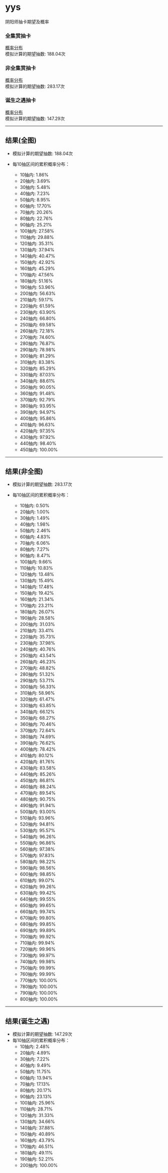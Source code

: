 # yys
阴阳师抽卡期望及概率<br>

### 全集赏抽卡
[概率分布](#section1)<br>
模拟计算的期望抽数: 188.04次

### 非全集赏抽卡
[概率分布](#section2)<br>
模拟计算的期望抽数: 283.17次

### 诞生之遇抽卡
[概率分布](#section3)<br>
模拟计算的期望抽数: 147.29次

---

<a id="section1"></a>
## 结果(全图)

- 模拟计算的期望抽数: 188.04次


- 每10抽区间的累积概率分布：
  - 10抽内: 1.86%
  - 20抽内: 3.69%
  - 30抽内: 5.48%
  - 40抽内: 7.23%
  - 50抽内: 8.95%
  - 60抽内: 17.70%
  - 70抽内: 20.26%
  - 80抽内: 22.76%
  - 90抽内: 25.21%
  - 100抽内: 27.58%
  - 110抽内: 29.88%
  - 120抽内: 35.31%
  - 130抽内: 37.94%
  - 140抽内: 40.47%
  - 150抽内: 42.92%
  - 160抽内: 45.29%
  - 170抽内: 47.56%
  - 180抽内: 51.16%
  - 190抽内: 53.96%
  - 200抽内: 56.63%
  - 210抽内: 59.17%
  - 220抽内: 61.59%
  - 230抽内: 63.90%
  - 240抽内: 66.80%
  - 250抽内: 69.58%
  - 260抽内: 72.18%
  - 270抽内: 74.60%
  - 280抽内: 76.87%
  - 290抽内: 78.98%
  - 300抽内: 81.29%
  - 310抽内: 83.38%
  - 320抽内: 85.29%
  - 330抽内: 87.03%
  - 340抽内: 88.61%
  - 350抽内: 90.05%
  - 360抽内: 91.48%
  - 370抽内: 92.79%
  - 380抽内: 93.95%
  - 390抽内: 94.97%
  - 400抽内: 95.86%
  - 410抽内: 96.63%
  - 420抽内: 97.35%
  - 430抽内: 97.92%
  - 440抽内: 98.40%
  - 450抽内: 100.00%

---

<a id="section2"></a>
## 结果(非全图)

- 模拟计算的期望抽数: 283.17次


- 每10抽区间的累积概率分布：
  - 10抽内: 0.50%
  - 20抽内: 1.00%
  - 30抽内: 1.49%
  - 40抽内: 1.98%
  - 50抽内: 2.46%
  - 60抽内: 4.83%
  - 70抽内: 6.06%
  - 80抽内: 7.27%
  - 90抽内: 8.47%
  - 100抽内: 9.66%
  - 110抽内: 10.83%
  - 120抽内: 13.48%
  - 130抽内: 15.49%
  - 140抽内: 17.48%
  - 150抽内: 19.42%
  - 160抽内: 21.34%
  - 170抽内: 23.21%
  - 180抽内: 26.07%
  - 190抽内: 28.58%
  - 200抽内: 31.03%
  - 210抽内: 33.41%
  - 220抽内: 35.73%
  - 230抽内: 37.98%
  - 240抽内: 40.76%
  - 250抽内: 43.54%
  - 260抽内: 46.23%
  - 270抽内: 48.82%
  - 280抽内: 51.32%
  - 290抽内: 53.71%
  - 300抽内: 56.33%
  - 310抽内: 58.96%
  - 320抽内: 61.47%
  - 330抽内: 63.85%
  - 340抽内: 66.12%
  - 350抽内: 68.27%
  - 360抽内: 70.46%
  - 370抽内: 72.64%
  - 380抽内: 74.69%
  - 390抽内: 76.62%
  - 400抽内: 78.42%
  - 410抽内: 80.12%
  - 420抽内: 81.76%
  - 430抽内: 83.58%
  - 440抽内: 85.26%
  - 450抽内: 86.81%
  - 460抽内: 88.24%
  - 470抽内: 89.54%
  - 480抽内: 90.75%
  - 490抽内: 91.94%
  - 500抽内: 93.00%
  - 510抽内: 93.96%
  - 520抽内: 94.81%
  - 530抽内: 95.57%
  - 540抽内: 96.26%
  - 550抽内: 96.86%
  - 560抽内: 97.38%
  - 570抽内: 97.83%
  - 580抽内: 98.22%
  - 590抽内: 98.56%
  - 600抽内: 98.85%
  - 610抽内: 99.07%
  - 620抽内: 99.26%
  - 630抽内: 99.42%
  - 640抽内: 99.55%
  - 650抽内: 99.65%
  - 660抽内: 99.74%
  - 670抽内: 99.80%
  - 680抽内: 99.85%
  - 690抽内: 99.89%
  - 700抽内: 99.92%
  - 710抽内: 99.94%
  - 720抽内: 99.96%
  - 730抽内: 99.97%
  - 740抽内: 99.98%
  - 750抽内: 99.99%
  - 760抽内: 99.99%
  - 770抽内: 100.00%
  - 780抽内: 100.00%
  - 790抽内: 100.00%
  - 800抽内: 100.00%

---

<a id="section3"></a>
## 结果(诞生之遇)

- 模拟计算的期望抽数: 147.29次
- 每10抽区间的累积概率分布：
  - 10抽内: 2.48%
  - 20抽内: 4.89%
  - 30抽内: 7.22%
  - 40抽内: 9.49%
  - 50抽内: 11.75%
  - 60抽内: 13.94%
  - 70抽内: 17.13%
  - 80抽内: 20.17%
  - 90抽内: 23.13%
  - 100抽内: 25.96%
  - 110抽内: 28.71%
  - 120抽内: 31.33%
  - 130抽内: 34.66%
  - 140抽内: 37.88%
  - 150抽内: 40.89%
  - 160抽内: 43.79%
  - 170抽内: 46.51%
  - 180抽内: 49.11%
  - 190抽内: 52.21%
  - 200抽内: 100.00%
